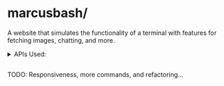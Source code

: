 # marcusbash/
A website that simulates the functionality of a terminal with features for fetching images, chatting, and more.


<details>
  <summary>APIs Used:</summary>
    <option>dog.ceo/api</option>
    <option>developers.thecatapi.com</option>
    <option>blockchain.info/ticker</option>
    <option>playerdb.co/api/player/steam</option> 
    <option>jokeapi.dev</option>
    <option>api.waifu.pics</option>
</details>

## 

TODO: Responsiveness, more commands, and refactoring...

##
